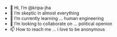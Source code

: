 - 👋 Hi, I’m @kripa-jha
- 👀 I’m skeptic in almost everything
- 🌱 I’m currently learning ... human engineering
- 💞️ I’m looking to collaborate on ... political openion
- 📫 How to reach me ... i love to be anonymous

<!---
kripa-jha/kripa-jha is a ✨ special ✨ repository because its `README.md` (this file) appears on your GitHub profile.
You can click the Preview link to take a look at your changes.
--->
